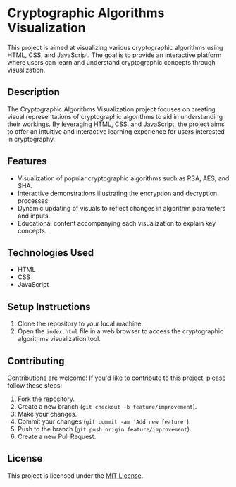 # Cryptographic Algorithms Visualization

This project is aimed at visualizing various cryptographic algorithms using HTML, CSS, and JavaScript. The goal is to provide an interactive platform where users can learn and understand cryptographic concepts through visualization.

## Description

The Cryptographic Algorithms Visualization project focuses on creating visual representations of cryptographic algorithms to aid in understanding their workings. By leveraging HTML, CSS, and JavaScript, the project aims to offer an intuitive and interactive learning experience for users interested in cryptography.

## Features

- Visualization of popular cryptographic algorithms such as RSA, AES, and SHA.
- Interactive demonstrations illustrating the encryption and decryption processes.
- Dynamic updating of visuals to reflect changes in algorithm parameters and inputs.
- Educational content accompanying each visualization to explain key concepts.

## Technologies Used

- HTML
- CSS
- JavaScript

## Setup Instructions

1. Clone the repository to your local machine.
2. Open the `index.html` file in a web browser to access the cryptographic algorithms visualization tool.

## Contributing

Contributions are welcome! If you'd like to contribute to this project, please follow these steps:

1. Fork the repository.
2. Create a new branch (`git checkout -b feature/improvement`).
3. Make your changes.
4. Commit your changes (`git commit -am 'Add new feature'`).
5. Push to the branch (`git push origin feature/improvement`).
6. Create a new Pull Request.

## License

This project is licensed under the [MIT License](LICENSE).
